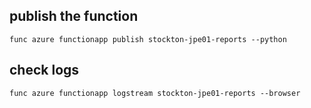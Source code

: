 ## publish the function

```
func azure functionapp publish stockton-jpe01-reports --python
```

## check logs

```
func azure functionapp logstream stockton-jpe01-reports --browser
```